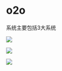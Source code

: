 # o2o
系统主要包括3大系统</p>
<img src="https://github.com/email95/o2o/blob/master/o2o/blob/admin.jpeg"/></p>
<img src="https://github.com/email95/o2o/blob/master/o2o/blob/front.jpeg"/></p>
<img src="https://github.com/email95/o2o/blob/master/o2o/blob/shop.jpeg"/></p>

